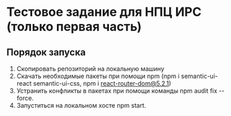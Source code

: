 # Тестовое задание для НПЦ ИРС (только первая часть)
## Порядок запуска
1. Скопировать репозиторий на локальную машину
2. Скачать необходимые пакеты при помощи npm (npm i semantic-ui-react semantic-ui-css, npm i react-router-dom@5.2.1)
3. Устранить конфликты в пакетах при помощи команды npm audit fix --force.
4. Запуститься на локальном хосте npm start.